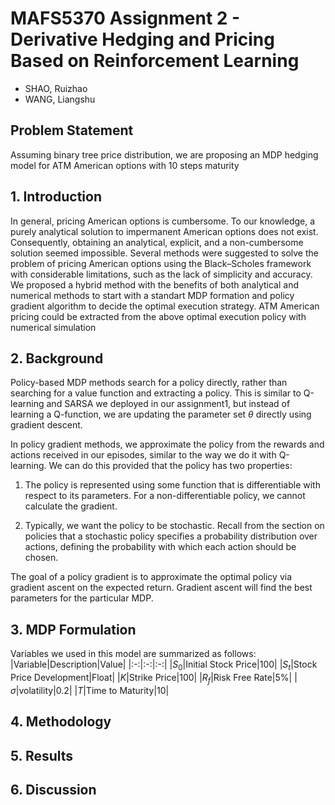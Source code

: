 # MAFS5370 Assignment 2 - Derivative Hedging and Pricing Based on Reinforcement Learning

- SHAO, Ruizhao 
- WANG, Liangshu

## Problem Statement
Assuming binary tree price distribution, we are proposing an MDP hedging model for ATM American options with 10 steps maturity
## 1. Introduction
In general, pricing American options is cumbersome. To our knowledge, a purely analytical solution to impermanent American options does not exist. Consequently, obtaining an analytical, explicit, and a non-cumbersome solution seemed impossible. 
Several methods were suggested to solve the problem of pricing American options using the Black–Scholes framework with considerable limitations, such as the lack of simplicity and accuracy. 
We proposed a hybrid method with the benefits of both analytical and numerical methods to start with a standart MDP formation and policy gradient algorithm to decide the optimal execution strategy. ATM American pricing could be extracted from the above optimal execution policy with numerical simulation

## 2. Background
Policy-based MDP methods search for a policy directly, rather than searching for a value function and extracting a policy. This is similar to Q-learning and SARSA we deployed in our assignment1, but instead of learning a Q-function, we are updating the parameter set $\theta$ directly using gradient descent. 

In policy gradient methods, we approximate the policy from the rewards and actions received in our episodes, similar to the way we do it with Q-learning. We can do this provided that the policy has two properties:

1. The policy is represented using some function that is differentiable with respect to its parameters. For a non-differentiable policy, we cannot calculate the gradient.

2. Typically, we want the policy to be stochastic. Recall from the section on policies that a stochastic policy specifies a probability distribution over actions, defining the probability with which each action should be chosen.

The goal of a policy gradient is to approximate the optimal policy 
 via gradient ascent on the expected return. Gradient ascent will find the best parameters 
 for the particular MDP.

## 3. MDP Formulation
Variables we used in this model are summarized as follows:
|Variable|Description|Value|
|:-:|:-:|:-:|
|$S_0$|Initial Stock Price|100|
|$S_t$|Stock Price Development|Float|
|$K$|Strike Price|100|
|$R_f$|Risk Free Rate|5%|
|$\sigma$|volatility|0.2|
|$T$|Time to Maturity|10|
## 4. Methodology

## 5. Results

## 6. Discussion
